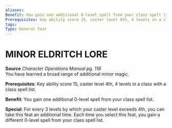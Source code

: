 ```yaml
---
aliases: 
Benefit: You gain one additional 0-level spell from your class spell list.
Prerequisites: Key ability score 15, caster level 4th, 4 levels in a class with a class spell list.
tags: 
Type: General Feat
---
```

# MINOR ELDRITCH LORE
**Source** _Character Operations Manual pg. 116_  
You have learned a broad range of additional minor magic.

**Prerequisites**: Key ability score 15, caster level 4th, 4 levels in a class with a class spell list.

**Benefit**: You gain one additional 0-level spell from your class spell list.

**Special**: For every 3 levels by which your caster level exceeds 4th, you can take this feat an additional time. Each time you select this feat, you gain a different 0-level spell from your class spell list.